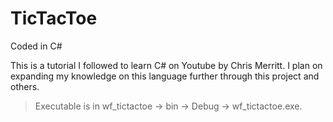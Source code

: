 # TicTacToe
Coded in C#

This is a tutorial I followed to learn C# on Youtube by Chris Merritt. I plan on expanding my knowledge on this language further through this project and others.

> Executable is in wf_tictactoe -> bin -> Debug -> wf_tictactoe.exe.
